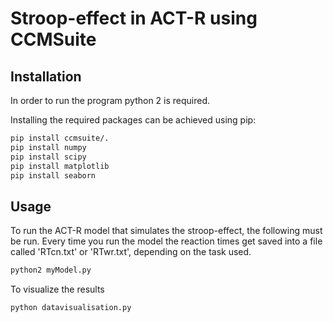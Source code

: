 # Stroop-effect in ACT-R using CCMSuite

## Installation

In order to run the program python 2 is required.

Installing the required packages can be achieved using pip:
```bash
pip install ccmsuite/.
pip install numpy
pip install scipy
pip install matplotlib
pip install seaborn
```

## Usage
To run the ACT-R model that simulates the stroop-effect, the following must be run.
Every time you run the model the reaction times get saved into a file called 'RTcn.txt' or 'RTwr.txt', depending on the task used.
```bash
python2 myModel.py
```

To visualize the results
```bash
python datavisualisation.py
```